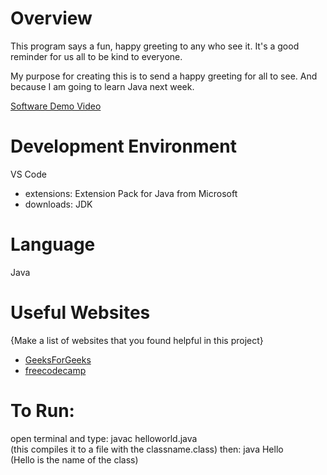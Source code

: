 # Overview

This program says a fun, happy greeting to any who see it. It's a good reminder for us all to be kind to everyone.

My purpose for creating this is to send a happy greeting for all to see. And because I am going to learn Java next week.

[Software Demo Video](https://youtu.be/8lio9mimkwQ)

# Development Environment

VS Code

- extensions:
  Extension Pack for Java from Microsoft
- downloads:
  JDK

# Language

Java

# Useful Websites

{Make a list of websites that you found helpful in this project}

- [GeeksForGeeks](https://www.geeksforgeeks.org/java-hello-world-program/)
- [freecodecamp](https://www.freecodecamp.org/news/hello-world-in-java-example-program/)

# To Run:
open terminal and type: 
javac helloworld.java     
(this compiles it to a file with the classname.class)
then:
java Hello    
(Hello is the name of the class)